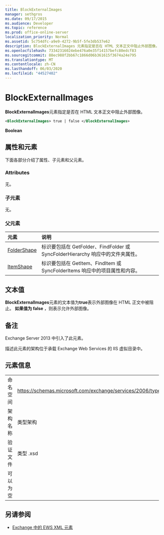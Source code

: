 ```yaml
---
title: BlockExternalImages
manager: sethgros
ms.date: 09/17/2015
ms.audience: Developer
ms.topic: reference
ms.prod: office-online-server
localization_priority: Normal
ms.assetid: 5c754dfc-a9e9-4272-9b5f-5fe3db537e62
description: BlockExternalImages 元素指定是否在 HTML 文本正文中阻止外部图像。
ms.openlocfilehash: 73342316024ebe476a0e35f14157befc80edcf83
ms.sourcegitcommit: 88ec988f2bb67c1866d06b361615f3674a24e795
ms.translationtype: MT
ms.contentlocale: zh-CN
ms.lasthandoff: 06/03/2020
ms.locfileid: "44527402"
---
```

# <a name="blockexternalimages"></a>BlockExternalImages

**BlockExternalImages**元素指定是否在 HTML 文本正文中阻止外部图像。 
  
```XML
<BlockExternalImages> true | false </BlockExternalImages>
```

 **Boolean**
## <a name="attributes-and-elements"></a>属性和元素

下面各部分介绍了属性、子元素和父元素。
  
### <a name="attributes"></a>Attributes

无。
  
### <a name="child-elements"></a>子元素

无。
  
### <a name="parent-elements"></a>父元素

|**元素**|**说明**|
|:-----|:-----|
|[FolderShape](foldershape.md) <br/> |标识要包括在 GetFolder、FindFolder 或 SyncFolderHierarchy 响应中的文件夹属性。  <br/> |
|[ItemShape](itemshape.md) <br/> |标识要包括在 GetItem、FindItem 或 SyncFolderItems 响应中的项目属性和内容。  <br/> |
   
## <a name="text-value"></a>文本值

**BlockExternalImages**元素的文本值为**true**表示外部图像在 HTML 正文中被阻止。 **如果值为 false** ，则表示允许外部图像。 
  
## <a name="remarks"></a>备注

Exchange Server 2013 中引入了此元素。
  
描述此元素的架构位于承载 Exchange Web Services 的 IIS 虚拟目录中。
  
## <a name="element-information"></a>元素信息

|||
|:-----|:-----|
|命名空间  <br/> |https://schemas.microsoft.com/exchange/services/2006/types  <br/> |
|架构名称  <br/> |类型架构  <br/> |
|验证文件  <br/> |类型 .xsd  <br/> |
|可以为空  <br/> ||
   
## <a name="see-also"></a>另请参阅



- [Exchange 中的 EWS XML 元素](ews-xml-elements-in-exchange.md)

